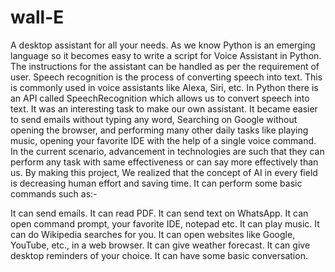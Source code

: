 # wall-E
A desktop assistant for all your needs. As we know Python is an emerging language so it becomes easy to write a script for Voice Assistant in Python. The instructions for the assistant can be handled as per the requirement of user. Speech recognition is the process of converting speech into text. This is commonly used in voice assistants like Alexa, Siri, etc. In Python there is an API called SpeechRecognition which allows us to convert speech into text. It was an interesting task to make our own assistant. It became easier to send emails without typing any word, Searching on Google without opening the browser, and performing many other daily tasks like playing music, opening your favorite IDE with the help of a single voice command. In the current scenario, advancement in technologies are such that they can perform any task with same effectiveness or can say more effectively than us. By making this project, We realized that the concept of AI in every field is decreasing human effort and saving time. It can perform some basic commands such as:-

It can send emails.
It can read PDF.
It can send text on WhatsApp.
It can open command prompt, your favorite IDE, notepad etc.
It can play music.
It can do Wikipedia searches for you.
It can open websites like Google, YouTube, etc., in a web browser.
It can give weather forecast.
It can give desktop reminders of your choice.
It can have some basic conversation.
